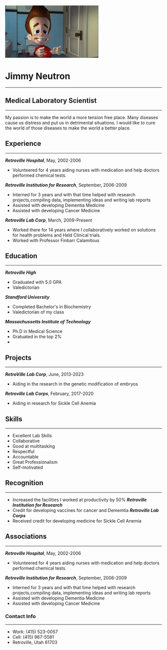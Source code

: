 ![JN](jimmy%20Neuron.jpeg)
# Jimmy Neutron
---
## Medical Laboratory Scientist
---
My passion is to make the world a more tension free place. Many diseases cause us distress and put us in detrimental situations. I would like to cure the world of those diseases to make the world a better place.

## Experience
---
***Retroville Hospital***, May, 2002-2006

* Volunteered for 4 years aiding nurses with medication and help doctors performed chemical tests. 

***Retroville Institution for Research***, September, 2006-2009
* Interned for 3 years and with that time helped with research projects,compiling data, implementing ideas and writing lab reports 
* Assisted with developing Dementia Medicine
* Assisted with developing Cancer Medicine 
  
***Retroville Lab Corp***, March, 2009-Present 
* Worked there for 14 years where I collaboratively worked on solutions for health problems and Held Clinical trials.
* Worked with Professor Finbarr Calamitous 




## Education
---
***Retroville High***
* Graduated with 5.0 GPA
* Valedictorian

***Standford University***
* Completed Bachelor's in Biochemistry
* Valedictorian of my class

***Massachussetts Institute of Technology***
* Ph.D in Medical Science
* Gratuated in the top 2%
* 
  




## Projects
---
***RetroVille Lab Corp***, June, 2013-2023
* Aiding in the research in the genetic modification of embryos

***Retroville Lab Corps***, February, 2017-2020
* Aiding in research for Sickle Cell Anemia





## Skills
---
* Excellent Lab Skills
* Collaborative
* Good at multitasking
* Respectful
* Accountable
* Great Professionalism
* Self-motivated




## Recognition
---
* Increased the facilities I worked at productivity by 50%
***Retroville Institution for Research***
* Credit for developing vaccines for cancer and Dememtia
***Retroville Lab Corps***
* Received credit for developing medicine for Sickle Cell Anemia 





## Associations
---
***Retroville Hospital***, May, 2002-2006

* Volunteered for 4 years aiding nurses with medication and help doctors performed chemical tests. 

***Retroville Institution for Research***, September, 2006-2009
* Interned for 3 years and with that time helped with research projects,compiling data, implementing ideas and writing lab reports 
* Assisted with developing Dementia Medicine
* Assisted with developing Cancer Medicine


### Contact Info
---
* Work: (415) 523-0057
* Cell: (415) 967-5581
* Retroville, Utah 61703
